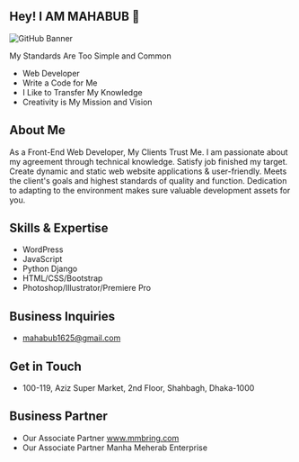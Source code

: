 ## Hey! I AM MAHABUB 👋

![GitHub Banner](https://github.com/Mahabub-bd-com/Mahabub-bd-com/assets/162690116/55479171-b07c-42eb-b472-caecff9d04ad)

My Standards Are Too Simple and Common

- Web Developer
- Write a Code for Me
- I Like to Transfer My Knowledge
- Creativity is My Mission and Vision

## About Me
As a Front-End Web Developer, My Clients Trust Me. I am passionate about my agreement through technical knowledge. Satisfy job finished my target. Create dynamic and static web website applications & user-friendly. Meets the client's goals and highest standards of quality and function. Dedication to adapting to the environment makes sure valuable development assets for you.

## Skills & Expertise
- WordPress
- JavaScript
- Python Django
- HTML/CSS/Bootstrap
- Photoshop/Illustrator/Premiere Pro

## Business Inquiries
- mahabub1625@gmail.com

## Get in Touch
- 100-119, Aziz Super Market, 2nd Floor, Shahbagh, Dhaka-1000

## Business Partner
- Our Associate Partner www.mmbring.com
- Our Associate Partner Manha Meherab Enterprise



